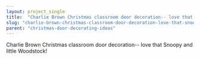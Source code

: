 ```yaml
---
layout: project_single
title:  "Charlie Brown Christmas classroom door decoration-- love that Snoopy and little Woodstock!"
slug: "charlie-brown-christmas-classroom-door-decoration-love-that-snoopy-and-little-woodstock"
parent: "christmas-door-decorating-ideas"
---
```

Charlie Brown Christmas classroom door decoration-- love that Snoopy and little Woodstock!